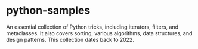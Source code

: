 # python-samples
An essential collection of Python tricks, including iterators, filters, and metaclasses. It also covers sorting, various algorithms, data structures, and design patterns. This collection dates back to 2022.
